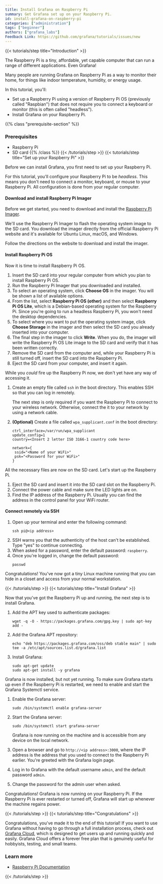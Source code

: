 ```yaml
---
title: Install Grafana on Raspberry Pi
summary: Get Grafana set up on your Raspberry Pi.
id: install-grafana-on-raspberry-pi
categories: ["administration"]
tags: ["beginner"]
authors: ["grafana_labs"]
Feedback Link: https://github.com/grafana/tutorials/issues/new
---
```


{{< tutorials/step title="Introduction" >}}

The Raspberry Pi is a tiny, affordable, yet capable computer that can run a range of different applications. Even Grafana!

Many people are running Grafana on Raspberry Pi as a way to monitor their home, for things like indoor temperature, humidity, or energy usage.

In this tutorial, you'll:

- Set up a Raspberry Pi using a version of Raspberry Pi OS (previously called "Raspbian") that does not require you to connect a keyboard or monitor (this is often called "headless").
- Install Grafana on your Raspberry Pi.

{{% class "prerequisite-section" %}}
### Prerequisites

- Raspberry Pi
- SD card
{{% /class %}}
{{< /tutorials/step >}}
{{< tutorials/step title="Set up your Raspberry Pi" >}}

Before we can install Grafana, you first need to set up your Raspberry Pi.

For this tutorial, you'll configure your Raspberry Pi to be _headless_. This means you don't need to connect a monitor, keyboard, or mouse to your Raspberry Pi. All configuration is done from your regular computer.

#### Download and install Raspberry Pi Imager

Before we get started, you need to download and install the [Raspberry Pi Imager](https://www.raspberrypi.org/software/).

We'll use the Raspberry Pi Imager to flash the operating system image to the SD card. You download the imager directly from the official Raspberry Pi website and it's available for Ubuntu Linux, macOS, and Windows.

Follow the directions on the website to download and install the imager.

#### Install Raspberry Pi OS

Now it is time to install Raspberry Pi OS.

1. Insert the SD card into your regular computer from which you plan to install Raspberry Pi OS.
1. Run the Raspberry Pi Imager that you downloaded and installed.
1. To select an operating system, click **Choose OS** in the imager. You will be shown a list of available options.
1. From the list, select **Raspberry Pi OS (other)** and then select **Raspberry Pi OS Lite**, which is a Debian-based operating system for the Raspberry Pi. Since you're going to run a headless Raspberry Pi, you won't need the desktop dependencies.
1. To select where you want to put the operating system image, click **Choose Storage** in the imager and then select the SD card you already inserted into your computer.
1. The final step in the imager to click **Write**. When you do, the imager will write the Raspberry Pi OS Lite image to the SD card and verify that it has been written correctly.
1. Remove the SD card from the computer and, while your Raspberry Pi is still turned off, insert the SD card into the Raspberry Pi.
1. Eject the SD card from your computer, and insert it again.

While you _could_ fire up the Raspberry Pi now, we don't yet have any way of accessing it.

1. Create an empty file called `ssh` in the boot directory. This enables SSH so that you can log in remotely.

   The next step is only required if you want the Raspberry Pi to connect to your wireless network. Otherwise, connect the it to your network by using a network cable.

1. **(Optional)** Create a file called `wpa_supplicant.conf` in the boot directory:

   ```
   ctrl_interface=/var/run/wpa_supplicant
   update_config=1
   country=<Insert 2 letter ISO 3166-1 country code here>

   network={
    ssid="<Name of your WiFi>"
    psk="<Password for your WiFi>"
   }
   ```

All the necessary files are now on the SD card. Let's start up the Raspberry Pi.

1. Eject the SD card and insert it into the SD card slot on the Raspberry Pi.
1. Connect the power cable and make sure the LED lights are on.
1. Find the IP address of the Raspberry Pi. Usually you can find the address in the control panel for your WiFi router.

#### Connect remotely via SSH

1. Open up your terminal and enter the following command:
   ```
   ssh pi@<ip address>
   ```
1. SSH warns you that the authenticity of the host can't be established. Type "yes" to continue connecting.
1. When asked for a password, enter the default password: `raspberry`.
1. Once you're logged in, change the default password:
   ```
   passwd
   ```

Congratulations! You've now got a tiny Linux machine running that you can hide in a closet and access from your normal workstation.

{{< /tutorials/step >}}
{{< tutorials/step title="Install Grafana" >}}

Now that you've got the Raspberry Pi up and running, the next step is to install Grafana.

1. Add the APT key used to authenticate packages:
   ```
   wget -q -O - https://packages.grafana.com/gpg.key | sudo apt-key add -
   ```

1. Add the Grafana APT repository:
   ```
   echo "deb https://packages.grafana.com/oss/deb stable main" | sudo tee -a /etc/apt/sources.list.d/grafana.list
   ```

1. Install Grafana:
   ```
   sudo apt-get update
   sudo apt-get install -y grafana
   ```

Grafana is now installed, but not yet running. To make sure Grafana starts up even if the Raspberry Pi is restarted, we need to enable and start the Grafana Systemctl service.

1. Enable the Grafana server:
   ```
   sudo /bin/systemctl enable grafana-server
   ```

1. Start the Grafana server:
   ```
   sudo /bin/systemctl start grafana-server
   ```
   Grafana is now running on the machine and is accessible from any device on the local network.

1. Open a browser and go to `http://<ip address>:3000`, where the IP address is the address that you used to connect to the Raspberry Pi earlier. You're greeted with the Grafana login page.
1. Log in to Grafana with the default username `admin`, and the default password `admin`.
1. Change the password for the admin user when asked.

Congratulations! Grafana is now running on your Raspberry Pi. If the Raspberry Pi is ever restarted or turned off, Grafana will start up whenever the machine regains power.

{{< /tutorials/step >}}
{{< tutorials/step title="Congratulations" >}}

Congratulations, you've made it to the end of this tutorial! If you want to use Grafana without having to go through a full installation process, check out [Grafana Cloud](https://grafana.com/products/cloud/), which is designed to get users up and running quickly and easily. Grafana Cloud offers a forever free plan that is genuinely useful for hobbyists, testing, and small teams.

### Learn more

- [Raspberry Pi Documentation](https://www.raspberrypi.org/documentation/)


{{< /tutorials/step >}}
